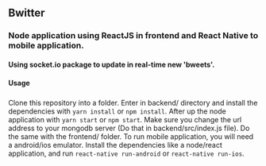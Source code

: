 ## Bwitter

### Node application using ReactJS in frontend and React Native to mobile application.
#### Using socket.io package to update in real-time new 'bweets'.
#### Usage
#####
Clone this repository into a folder. Enter in backend/ directory and install the dependencies with `yarn install` or `npm install`. After up the node application with `yarn start` or `npm start`. Make sure you change the url address to your mongodb server (Do that in backend/src/index.js file).
Do the same with the frontend/ folder.
To run mobile application, you will need a android/ios emulator. Install the dependencies like a node/react application, and run `react-native run-android` or `react-native run-ios`.


